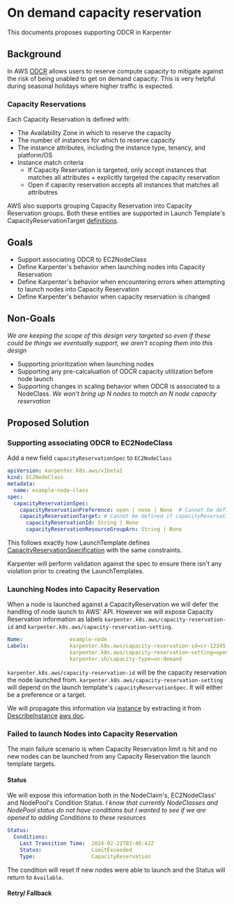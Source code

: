 # On demand capacity reservation

This documents proposes supporting ODCR in Karpenter

## Background

In AWS [ODCR](https://docs.aws.amazon.com/AWSEC2/latest/UserGuide/ec2-capacity-reservations.html) allows users to reserve compute capacity to mitigate against the risk of being 
unabled to get on demand capacity. This is very helpful during seasonal holidays where higher traffic is expected. 

### Capacity Reservations
Each Capacity Reservation is defined with:

- The Availability Zone in which to reserve the capacity
- The number of instances for which to reserve capacity
- The instance attributes, including the instance type, tenancy, and platform/OS
- Instance match criteria
  - If Capacity Reservation is targeted, only accept instances that matches all attributes + explicitly targeted the capacity reservation
  - Open if capacity reservation accepts all instances that matches all attributres

AWS also supports grouping Capacity Reservation into Capacity Reservation groups. 
Both these entities are supported in Launch Template's CapacityReservationTarget [definitions](https://docs.aws.amazon.com/AWSCloudFormation/latest/UserGuide/aws-properties-ec2-launchtemplate-capacityreservationtarget.html).

## Goals
- Support associating ODCR to EC2NodeClass
- Define Karpenter's behavior when launching nodes into Capacity Reservation
- Define Karpenter's behavior when encountering errors when attempting to launch nodes into Capacity Reservation
- Define Karpenter's behavior when capacity reservation is changed

## Non-Goals
_We are keeping the scope of this design very targeted so even if these could be things we eventually support, we aren't scoping them into this design_
- Supporting prioritization when launching nodes 
- Supporting any pre-calcaluation of ODCR capacity utilization before node launch
- Supporting changes in scaling behavior when ODCR is associated to a NodeClass. _We won't bring up N nodes to match an N node capacity reservation_

## Proposed Solution

### Supporting associating ODCR to EC2NodeClass
Add a new field `capacityReservationSpec` to `EC2NodeClass` 
```yaml
apiVersion: karpenter.k8s.aws/v1beta1
kind: EC2NodeClass
metadata:
  name: example-node-class
spec:
  capacityReservationSpec:
    capacityReservationPreference: open | none | None  # Cannot be defined if capacityReservationTarget is specified
    capacityReservationTarget: # Cannot be defined if capacityReservationPreference is specified
      capacityReservationId: String | None
      capacityReservationResourceGroupArn: String | None
```
This follows exactly how LaunchTemplate defines [CapacityReservationSpecification](https://docs.aws.amazon.com/AWSCloudFormation/latest/UserGuide/aws-properties-ec2-launchtemplate-capacityreservationspecification.html) with the same
constraints. 

Karpenter will perform validation against the spec to ensure there isn't any violation prior to creating the LaunchTemplates.

### Launching Nodes into Capacity Reservation

When a node is launched against a CapacityReservation we will defer the handling of node launch to AWS' API. However we will expose Capacity Reservation
information as labels `karpenter.k8s.aws/capacity-reservation-id` and `karpenter.k8s.aws/capacity-reservation-setting`.

```yaml
Name:               example-node
Labels:             karpenter.k8s.aws/capacity-reservation-id=cr-12345
                    karpenter.k8s.aws/capacity-reservation-setting=open
                    karpenter.sh/capacity-type=on-demand
```

`karpenter.k8s.aws/capacity-reservation-id` will be the capacity reservation the node launched from. `karpenter.k8s.aws/capacity-reservation-setting` will depend on the launch template's `capacityReservationSpec`. It will either be a preference or a target.

We will propagate this information via [instance](https://github.com/aws/karpenter-provider-aws/blob/main/pkg/providers/instance/types.go#L29) by  extracting it from [DescribeInstance](https://github.com/aws/karpenter-provider-aws/blob/main/pkg/batcher/describeinstances.go#L48) [aws doc]([https://docs.aws.amazon.com/sdk-for-go/api/service/ec2/#EC2.DescribeInstances](https://docs.aws.amazon.com/AWSEC2/latest/APIReference/API_CapacityReservationSpecificationResponse.html)https://docs.aws.amazon.com/AWSEC2/latest/APIReference/API_CapacityReservationSpecificationResponse.html).

### Failed to launch Nodes into Capacity Reservation
The main failure scenario is when Capacity Reservation limit is hit and no new nodes can be launched from any Capacity Reservation the launch template targets. 

#### Status
We will expose this information both in the NodeClaim's, EC2NodeClass' and NodePool's Condition Status. _I know that currently NodeClasses and NodePool status do not have conditions but I wanted to see if we are opened to adding Conditions to these resources_

```yaml
Status:
  Conditions:
    Last Transition Time:  2024-02-22T03:46:42Z
    Status:                LimitExceeded
    Type:                  CapacityReservation
```
The condition will reset if new nodes were able to launch and the Status will return to `Available`.

#### Retry/ Fallback
